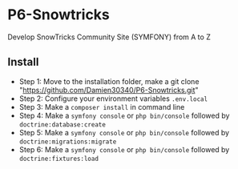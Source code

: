 # P6-Snowtricks
Develop SnowTricks Community Site (SYMFONY) from A to Z

## Install
* Step 1: Move to the installation folder, make a git clone "https://github.com/Damien30340/P6-Snowtricks.git"
* Step 2: Configure your environment variables `.env.local` 
* Step 3: Make a `composer install` in command line
* Step 4: Make a `symfony console` or `php bin/console` followed by `doctrine:database:create`
* Step 5: Make a `symfony console` or `php bin/console` followed by `doctrine:migrations:migrate`
* Step 6: Make a `symfony console` or `php bin/console` followed by `doctrine:fixtures:load` 

